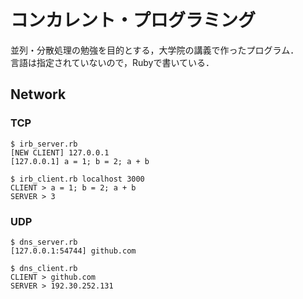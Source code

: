 # コンカレント・プログラミング
並列・分散処理の勉強を目的とする，大学院の講義で作ったプログラム．  
言語は指定されていないので，Rubyで書いている．

## Network
### TCP
	$ irb_server.rb
	[NEW CLIENT] 127.0.0.1
	[127.0.0.1] a = 1; b = 2; a + b

	$ irb_client.rb localhost 3000
	CLIENT > a = 1; b = 2; a + b
	SERVER > 3
### UDP
	$ dns_server.rb
	[127.0.0.1:54744] github.com

	$ dns_client.rb
	CLIENT > github.com
	SERVER > 192.30.252.131

